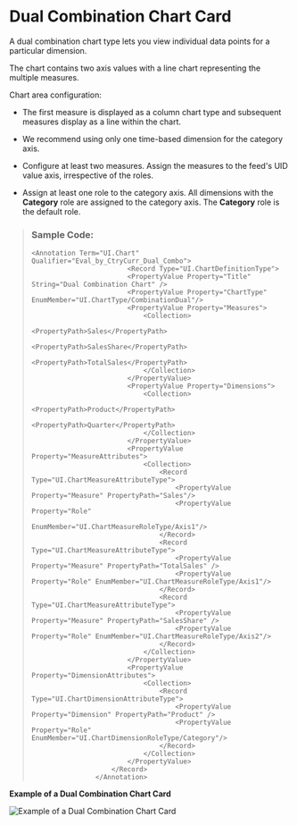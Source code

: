 <!-- loioc406c18b07224eb2a10fc792f547c629 -->

# Dual Combination Chart Card

A dual combination chart type lets you view individual data points for a particular dimension.

The chart contains two axis values with a line chart representing the multiple measures.

Chart area configuration:

-   The first measure is displayed as a column chart type and subsequent measures display as a line within the chart.

-   We recommend using only one time-based dimension for the category axis.

-   Configure at least two measures. Assign the measures to the feed's UID value axis, irrespective of the roles.

-   Assign at least one role to the category axis. All dimensions with the **Category** role are assigned to the category axis. The **Category** role is the default role.


> ### Sample Code:  
> ```
> <Annotation Term="UI.Chart" Qualifier="Eval_by_CtryCurr_Dual_Combo">
>                         <Record Type="UI.ChartDefinitionType">
>                         <PropertyValue Property="Title" String="Dual Combination Chart" />
>                         <PropertyValue Property="ChartType" EnumMember="UI.ChartType/CombinationDual"/>
>                         <PropertyValue Property="Measures">
>                             <Collection>
>                                 <PropertyPath>Sales</PropertyPath>
>                                 <PropertyPath>SalesShare</PropertyPath>
>                                 <PropertyPath>TotalSales</PropertyPath>
>                             </Collection>
>                         </PropertyValue>
>                         <PropertyValue Property="Dimensions">
>                             <Collection>
>                                 <PropertyPath>Product</PropertyPath>
>                                 <PropertyPath>Quarter</PropertyPath>
>                             </Collection>
>                         </PropertyValue>
>                         <PropertyValue Property="MeasureAttributes">
>                             <Collection>
>                                 <Record Type="UI.ChartMeasureAttributeType">
>                                     <PropertyValue Property="Measure" PropertyPath="Sales"/>
>                                     <PropertyValue Property="Role"
>                                         EnumMember="UI.ChartMeasureRoleType/Axis1"/>
>                                 </Record>
>                                 <Record Type="UI.ChartMeasureAttributeType">
>                                     <PropertyValue Property="Measure" PropertyPath="TotalSales" />
>                                     <PropertyValue Property="Role" EnumMember="UI.ChartMeasureRoleType/Axis1"/>
>                                 </Record>
>                                 <Record Type="UI.ChartMeasureAttributeType">
>                                     <PropertyValue Property="Measure" PropertyPath="SalesShare" />
>                                     <PropertyValue Property="Role" EnumMember="UI.ChartMeasureRoleType/Axis2"/>
>                                 </Record>
>                             </Collection>
>                         </PropertyValue>
>                         <PropertyValue Property="DimensionAttributes">
>                             <Collection>
>                                 <Record Type="UI.ChartDimensionAttributeType">
>                                     <PropertyValue Property="Dimension" PropertyPath="Product" />
>                                     <PropertyValue Property="Role" EnumMember="UI.ChartDimensionRoleType/Category"/>
>                                 </Record>
>                             </Collection>
>                         </PropertyValue>
>                     </Record>
>                 </Annotation>
> ```

   
  
**Example of a Dual Combination Chart Card**

 ![](images/Dual_Combination_Chart_Card_6fbcb2e.png "Example of a Dual Combination Chart Card") 

